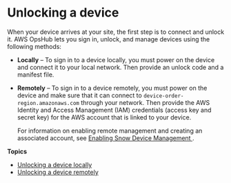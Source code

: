 # Unlocking a device<a name="connect-unlock-device"></a>

When your device arrives at your site, the first step is to connect and unlock it\. AWS OpsHub lets you sign in, unlock, and manage devices using the following methods:
+ **Locally** – To sign in to a device locally, you must power on the device and connect it to your local network\. Then provide an unlock code and a manifest file\.
+ **Remotely** – To sign in to a device remotely, you must power on the device and make sure that it can connect to `device-order-region.amazonaws.com` through your network\. Then provide the AWS Identity and Access Management \(IAM\) credentials \(access key and secret key\) for the AWS account that is linked to your device\.

  For information on enabling remote management and creating an associated account, see [Enabling Snow Device Management ](aws-sdm.md#enable-sdm)\.

**Topics**
+ [Unlocking a device locally](connect-unlock-local.md)
+ [Unlocking a device remotely](connect-unlock-remote.md)